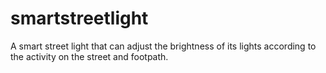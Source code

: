 # smartstreetlight
A smart street light that can adjust the brightness of its lights according to the activity on the street and footpath.

